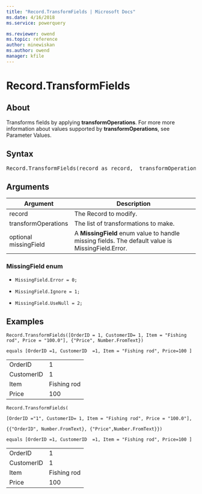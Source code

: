```yaml
---
title: "Record.TransformFields | Microsoft Docs"
ms.date: 4/16/2018
ms.service: powerquery

ms.reviewer: owend
ms.topic: reference
author: minewiskan
ms.author: owend
manager: kfile
---
```

# Record.TransformFields

  
## About  
Transforms fields by applying **transformOperations**. For more more information about  values supported by **transformOperations**, see Parameter Values.  
  
## Syntax

<pre>
Record.TransformFields(record as record,  transformOperations as list,  optional missingField as nullable number) as record  
</pre>
  
## Arguments  
  
|Argument|Description|  
|------------|---------------|  
|record|The Record to modify.|  
|transformOperations|The list of transformations to make.|  
|optional missingField|A **MissingField** enum value to handle missing fields. The default value is MissingField.Error.|  
  
### MissingField enum  
  
-   `MissingField.Error = 0;`  
  
-   `MissingField.Ignore = 1;`  
  
-   `MissingField.UseNull = 2;`  
  
## Examples  
  
```powerquery-m
Record.TransformFields([OrderID = 1, CustomerID= 1, Item = "Fishing rod", Price = "100.0"], {"Price", Number.FromText})  
```  

```powerquery-m 
equals [OrderID =1, CustomerID  =1, Item = "Fishing rod", Price=100 ]  
```  
  
|||  
|-|-|  
|OrderID|1|  
|CustomerID|1|  
|Item|Fishing rod|  
|Price|100|  
  
```powerquery-m
Record.TransformFields(  
```  
  
```powerquery-m
[OrderID ="1", CustomerID= 1, Item = "Fishing rod", Price = "100.0"],  
```  
  
```powerquery-m
{{"OrderID", Number.FromText}, {"Price",Number.FromText}})  
```  
  
```powerquery-m
equals [OrderID =1, CustomerID  =1, Item = "Fishing rod", Price=100 ]  
```  
  
|||  
|-|-|  
|OrderID|1|  
|CustomerID|1|  
|Item|Fishing rod|  
|Price|100|  
  
